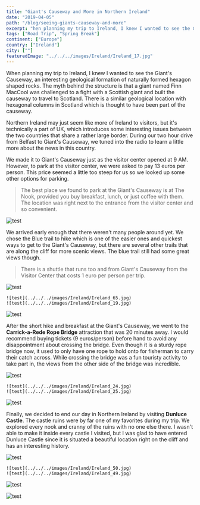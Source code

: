 ```yaml
---
title: "Giant's Causeway and More in Northern Ireland"
date: "2019-04-05"
path: "/blog/seeing-giants-causeway-and-more"
excerpt: "hen planning my trip to Ireland, I knew I wanted to see the Giant's Causeway, an interesting geological formation of naturally formed hexagon shaped rocks. The myth behind the structure is that..."
tags: ["Road Trip", "Spring Break"]
continent: ["Europe"]
country: ["Ireland"]
city: [""]
featuredImage: "../../../images/Ireland/Ireland_17.jpg"
---
```


When planning my trip to Ireland, I knew I wanted to see the Giant's Causeway, an interesting geological formation of naturally formed hexagon shaped rocks. The myth behind the structure is that a giant named Finn MacCool was challenged to a fight with a Scottish giant and built the causeway to travel to Scotland. There is a similar geological location with hexagonal columns in Scotland which is thought to have been part of the causeway.

Northern Ireland may just seem like more of Ireland to visitors, but it's technically a part of UK, which introduces some interesting issues between the two countries that share a rather large border. During our two hour drive from Belfast to Giant's Causeway, we tuned into the radio to learn a little more about the news in this country.

We made it to Giant's Causeway just as the visitor center opened at 9 AM. However, to park at the visitor center, we were asked to pay 13 euros per person. This price seemed a little too steep for us so we looked up some other options for parking.

> The best place we found to park at the Giant's Causeway is at The Nook, provided you buy breakfast, lunch, or just coffee with them. The location was right next to the entrance from the visitor center and so convenient.

![test](../../../images/Ireland/Ireland_16.jpg)

We arrived early enough that there weren't many people around yet. We chose the Blue trail to hike which is one of the easier ones and quickest ways to get to the Giant's Causeway, but there are several other trails that are along the cliff for more scenic views. The blue trail still had some great views though.

> There is a shuttle that runs too and from Giant's Causeway from the Visitor Center that costs 1 euro per person per trip.


![test](../../../images/Ireland/Ireland_18.jpg)

```grid|2|
![test](../../../images/Ireland/Ireland_65.jpg)
![test](../../../images/Ireland/Ireland_19.jpg)
```

![test](../../../images/Ireland/Ireland_17.jpg)

After the short hike and breakfast at the Giant's Causeway, we went to the **Carrick-a-Rede Rope Bridge** attraction that was 20 minutes away. I would recommend buying tickets (9 euros/person) before hand to avoid any disappointment about crossing the bridge. Even though it is a sturdy rope bridge now, it used to only have one rope to hold onto for fisherman to carry their catch across. While crossing the bridge was a fun touristy activity to take part in, the views from the other side of the bridge was incredible.


![test](../../../images/Ireland/Ireland_64.jpg)

```grid|2|
![test](../../../images/Ireland/Ireland_24.jpg)
![test](../../../images/Ireland/Ireland_25.jpg)
```
![test](../../../images/Ireland/Ireland_26.jpg)

Finally, we decided to end our day in Northern Ireland by visiting **Dunluce Castle**. The castle ruins were by far one of my favorites during my trip. We explored every nook and cranny of the ruins with no one else there. I wasn't able to make it inside every castle I visited, but I was glad to have entered Dunluce Castle since it is situated a beautiful location right on the cliff and has an interesting history.

![test](../../../images/Ireland/Ireland_0.jpg)

```grid|2|
![test](../../../images/Ireland/Ireland_50.jpg)
![test](../../../images/Ireland/Ireland_49.jpg)
```
![test](../../../images/Ireland/Ireland_47.jpg)

![test](../../../images/Ireland/Ireland_48.jpg)
